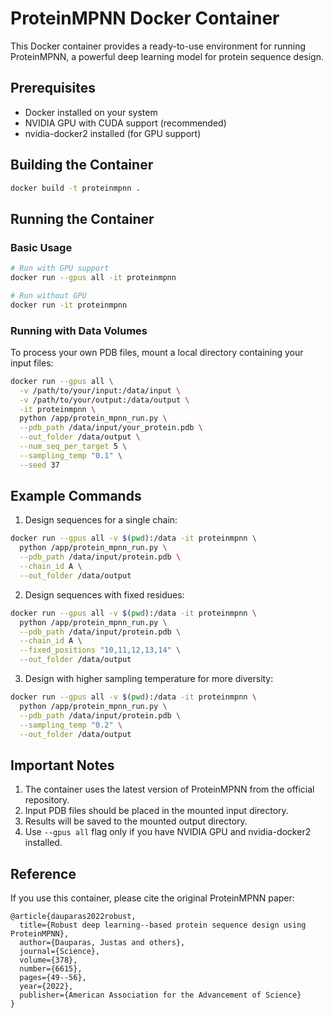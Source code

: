 # ProteinMPNN Docker Container

This Docker container provides a ready-to-use environment for running ProteinMPNN, a powerful deep learning model for protein sequence design.

## Prerequisites

- Docker installed on your system
- NVIDIA GPU with CUDA support (recommended)
- nvidia-docker2 installed (for GPU support)

## Building the Container

```bash
docker build -t proteinmpnn .
```

## Running the Container

### Basic Usage

```bash
# Run with GPU support
docker run --gpus all -it proteinmpnn

# Run without GPU
docker run -it proteinmpnn
```

### Running with Data Volumes

To process your own PDB files, mount a local directory containing your input files:

```bash
docker run --gpus all \
  -v /path/to/your/input:/data/input \
  -v /path/to/your/output:/data/output \
  -it proteinmpnn \
  python /app/protein_mpnn_run.py \
  --pdb_path /data/input/your_protein.pdb \
  --out_folder /data/output \
  --num_seq_per_target 5 \
  --sampling_temp "0.1" \
  --seed 37
```

## Example Commands

1. Design sequences for a single chain:
```bash
docker run --gpus all -v $(pwd):/data -it proteinmpnn \
  python /app/protein_mpnn_run.py \
  --pdb_path /data/input/protein.pdb \
  --chain_id A \
  --out_folder /data/output
```

2. Design sequences with fixed residues:
```bash
docker run --gpus all -v $(pwd):/data -it proteinmpnn \
  python /app/protein_mpnn_run.py \
  --pdb_path /data/input/protein.pdb \
  --chain_id A \
  --fixed_positions "10,11,12,13,14" \
  --out_folder /data/output
```

3. Design with higher sampling temperature for more diversity:
```bash
docker run --gpus all -v $(pwd):/data -it proteinmpnn \
  python /app/protein_mpnn_run.py \
  --pdb_path /data/input/protein.pdb \
  --sampling_temp "0.2" \
  --out_folder /data/output
```

## Important Notes

1. The container uses the latest version of ProteinMPNN from the official repository.
2. Input PDB files should be placed in the mounted input directory.
3. Results will be saved to the mounted output directory.
4. Use `--gpus all` flag only if you have NVIDIA GPU and nvidia-docker2 installed.

## Reference

If you use this container, please cite the original ProteinMPNN paper:

```
@article{dauparas2022robust,
  title={Robust deep learning--based protein sequence design using ProteinMPNN},
  author={Dauparas, Justas and others},
  journal={Science},
  volume={378},
  number={6615},
  pages={49--56},
  year={2022},
  publisher={American Association for the Advancement of Science}
}
``` 
